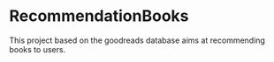 # RecommendationBooks
This project based on the goodreads database aims at recommending books to users. 
